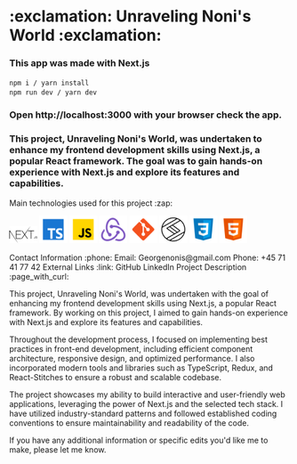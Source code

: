 <h1>:exclamation: Unraveling Noni's World :exclamation:</h1>

<h3>This app was made with Next.js</h3>

`npm i / yarn install`
</br>
`npm run dev / yarn dev`

<h3>Open http://localhost:3000 with your browser check the app.</h3>

<p>
  <h3>This project, Unraveling Noni's World, was undertaken to enhance my frontend development skills using Next.js, a popular React framework. The goal was to gain hands-on experience with Next.js and explore its features and capabilities.</h3>
</p>
Main technologies used for this project :zap:
<p>
  <img alt="Next.js" src="./readme_imgs/next.png" width="50"/>
  <img alt="TypeScript" src="./readme_imgs/typescript.png" width="50"/>
  <img alt="JavaScript" src="./readme_imgs/javascript.png" width="50"/>
  <img alt="Redux" src="./readme_imgs/redux.png" width="50"/>
  <img alt="Git" src="./readme_imgs/git.png" width="50"/>
  <img alt="React-Stitches" src="./readme_imgs/stitches.svg" width="50"/>
  <img alt="CSS" src="./readme_imgs/css.png" width="50"/>
  <img alt="HTML5" src="./readme_imgs/html.png" width="50"/>
</p>
Contact Information :phone:
Email: Georgenonis@gmail.com
Phone: +45 71 41 77 42
External Links :link:
GitHub
LinkedIn
Project Description :page_with_curl:
<p>
  This project, Unraveling Noni's World, was undertaken with the goal of enhancing my frontend development skills using Next.js, a popular React framework. By working on this project, I aimed to gain hands-on experience with Next.js and explore its features and capabilities.
</p>
<p>
  Throughout the development process, I focused on implementing best practices in front-end development, including efficient component architecture, responsive design, and optimized performance. I also incorporated modern tools and libraries such as TypeScript, Redux, and React-Stitches to ensure a robust and scalable codebase.
</p>
<p>
  The project showcases my ability to build interactive and user-friendly web applications, leveraging the power of Next.js and the selected tech stack. I have utilized industry-standard patterns and followed established coding conventions to ensure maintainability and readability of the code.
</p>
If you have any additional information or specific edits you'd like me to make, please let me know.
